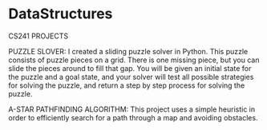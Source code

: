 # DataStructures
CS241 PROJECTS

PUZZLE SLOVER: I created a sliding puzzle solver in Python. This puzzle consists of puzzle pieces on a grid. There is one missing piece, but you can slide the pieces around to fill that gap. You will be given an initial state for the puzzle and a goal state, and your solver will test all possible strategies for solving the puzzle, and return a step by step process for solving the puzzle.

A-STAR PATHFINDING ALGORITHM: This project uses a simple heuristic in order to efficiently search for a path through a map and avoiding obstacles.
